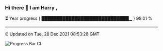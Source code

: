 ### Hi there 👋 I am Harry , 

⏳ Year progress { █████████████████████████████▁ } 99.01 %

---

⏰ Updated on Tue, 28 Dec 2021 08:53:28 GMT

![Progress Bar CI](https://github.com/duykhang68/duykhang68/workflows/Progress%20Bar%20CI/badge.svg)
